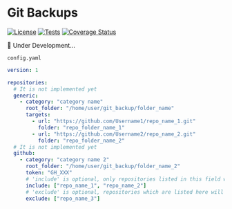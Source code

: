 # Git Backups

[![License](https://img.shields.io/badge/License-MIT-yellow.svg)](https://github.com/AntonKosov/git-backups/blob/master/LICENSE.md)
[![Tests](https://github.com/AntonKosov/git-backups/actions/workflows/quality-of-code.yaml/badge.svg)](https://github.com/AntonKosov/git-backups/actions/workflows/quality-of-code.yaml)
[![Coverage Status](https://coveralls.io/repos/github/AntonKosov/git-backups/badge.svg?branch=master)](https://coveralls.io/github/AntonKosov/git-backups?branch=master)


🚧 Under Development...

`config.yaml`

```yaml
version: 1

repositories:
  # It is not implemented yet
  generic:
    - category: "category name"
      root_folder: "/home/user/git_backup/folder_name"
      targets:
        - url: "https://github.com/Username1/repo_name_1.git"
          folder: "repo_folder_name_1"
        - url: "https://github.com/Username2/repo_name_2.git"
          folder: "repo_folder_name_2"
  # It is not implemented yet
  github:
    - category: "category name 2"
      root_folder: "/home/user/git_backup/folder_name_2"
      token: "GH_XXX"
      # 'include' is optional, only repositories listed in this field will be included
      include: ["repo_name_1", "repo_name_2"]
      # 'exclude' is optional, repositories which are listed here will NOT be included (even if they are listed in the 'include' field)
      exclude: ["repo_name_3"]
```